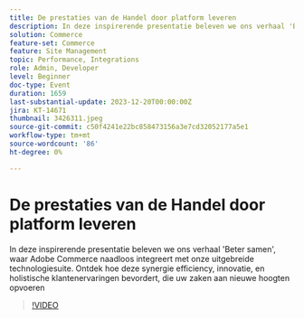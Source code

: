 ```yaml
---
title: De prestaties van de Handel door platform leveren
description: In deze inspirerende presentatie beleven we ons verhaal 'Beter samen', waar Adobe Commerce naadloos integreert met onze uitgebreide technologiesuite. Ontdek hoe deze synergie efficiency, innovatie, en holistische klantenervaringen bevordert, die uw zaken aan nieuwe hoogten opvoeren
solution: Commerce
feature-set: Commerce
feature: Site Management
topic: Performance, Integrations
role: Admin, Developer
level: Beginner
doc-type: Event
duration: 1659
last-substantial-update: 2023-12-20T00:00:00Z
jira: KT-14671
thumbnail: 3426311.jpeg
source-git-commit: c50f4241e22bc858473156a3e7cd32052177a5e1
workflow-type: tm+mt
source-wordcount: '86'
ht-degree: 0%

---
```



# De prestaties van de Handel door platform leveren

In deze inspirerende presentatie beleven we ons verhaal &#39;Beter samen&#39;, waar Adobe Commerce naadloos integreert met onze uitgebreide technologiesuite. Ontdek hoe deze synergie efficiency, innovatie, en holistische klantenervaringen bevordert, die uw zaken aan nieuwe hoogten opvoeren

>[!VIDEO](https://video.tv.adobe.com/v/3426311/?learn=on)
